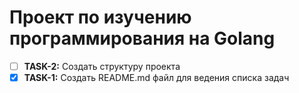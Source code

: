 # Проект по изучению программирования на Golang

- [ ] **TASK-2:** Создать структуру проекта
- [x] **TASK-1:** Создать README.md файл для ведения списка задач
